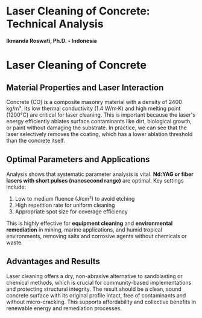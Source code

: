 # Laser Cleaning of Concrete: Technical Analysis

**Ikmanda Roswati, Ph.D. - Indonesia**

# Laser Cleaning of Concrete

## Material Properties and Laser Interaction

Concrete (CO) is a composite masonry material with a density of 2400 kg/m³. Its low thermal conductivity (1.4 W/m·K) and high melting point (1200°C) are critical for laser cleaning. This is important because the laser's energy efficiently ablates surface contaminants like dirt, biological growth, or paint without damaging the substrate. In practice, we can see that the laser selectively removes the coating, which has a lower ablation threshold than the concrete itself.

## Optimal Parameters and Applications

Analysis shows that systematic parameter analysis is vital. **Nd:YAG or fiber lasers with short pulses (nanosecond range)** are optimal. Key settings include:
1.  Low to medium fluence (J/cm²) to avoid etching
2.  High repetition rate for uniform cleaning
3.  Appropriate spot size for coverage efficiency

This is highly effective for **equipment cleaning** and **environmental remediation** in mining, marine applications, and humid tropical environments, removing salts and corrosive agents without chemicals or waste.

## Advantages and Results

Laser cleaning offers a dry, non-abrasive alternative to sandblasting or chemical methods, which is crucial for community-based implementations and protecting structural integrity. The result should be a clean, sound concrete surface with its original profile intact, free of contaminants and without micro-cracking. This supports affordability and collective benefits in renewable energy and remediation processes.